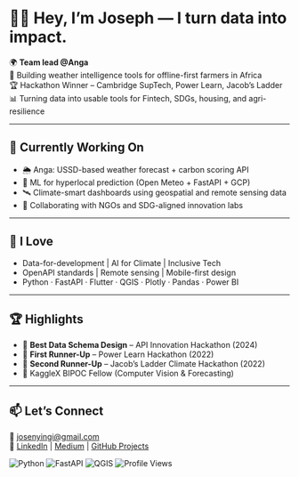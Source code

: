 # 👋🏾 Hey, I’m Joseph — I turn data into impact.

🌍 **Team lead @Anga**  
📡 Building weather intelligence tools for offline-first farmers in Africa  
🏆 Hackathon Winner – Cambridge SupTech, Power Learn, Jacob’s Ladder  
📊 Turning data into usable tools for Fintech, SDGs, housing, and agri-resilience

---

## 🔭 Currently Working On
- 🌦️ Anga: USSD-based weather forecast + carbon scoring API
- 🧪 ML for hyperlocal prediction (Open Meteo + FastAPI + GCP)
- 🛰️ Climate-smart dashboards using geospatial and remote sensing data
- 🤝 Collaborating with NGOs and SDG-aligned innovation labs

---

## 🌱 I Love
- Data-for-development | AI for Climate | Inclusive Tech
- OpenAPI standards | Remote sensing | Mobile-first design
- Python · FastAPI · Flutter · QGIS · Plotly · Pandas · Power BI

---

## 🏆 Highlights
- 🥇 **Best Data Schema Design** – API Innovation Hackathon (2024)
- 🥈 **First Runner-Up** – Power Learn Hackathon (2022)
- 🥉 **Second Runner-Up** – Jacob’s Ladder Climate Hackathon (2022)
- 🧠 KaggleX BIPOC Fellow (Computer Vision & Forecasting)

---

## 📫 Let’s Connect
📧 josenyingi@gmail.com  
🔗 [LinkedIn](#) | [Medium](#) | [GitHub Projects](#)

![Python](https://img.shields.io/badge/Python-3776AB?style=for-the-badge&logo=python&logoColor=white)
![FastAPI](https://img.shields.io/badge/FastAPI-005571?style=for-the-badge&logo=fastapi)
![QGIS](https://img.shields.io/badge/QGIS-589632?style=for-the-badge&logo=qgis&logoColor=white)
![Profile Views](https://komarev.com/ghpvc/?username=Josephnyingi&color=blueviolet&label=Profile+Views)


